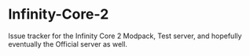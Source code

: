 # Infinity-Core-2
Issue tracker for the Infinity Core 2 Modpack, Test server, and hopefully eventually the Official server as well.
